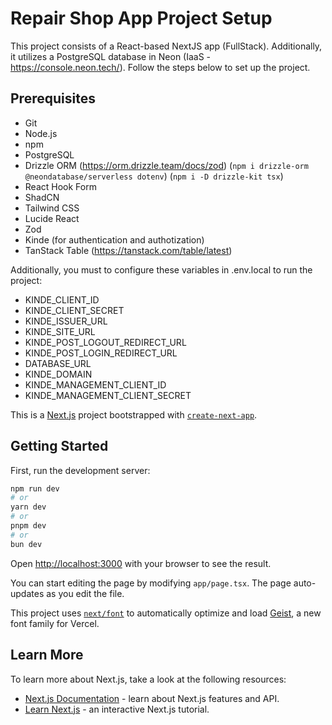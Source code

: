 # Repair Shop App Project Setup

This project consists of a React-based NextJS app (FullStack). Additionally, it utilizes a PostgreSQL database in Neon (IaaS - https://console.neon.tech/). Follow the steps below to set up the project.

## Prerequisites

- Git
- Node.js
- npm
- PostgreSQL
- Drizzle ORM (https://orm.drizzle.team/docs/zod) (`npm i drizzle-orm @neondatabase/serverless dotenv`) (`npm i -D drizzle-kit tsx`)
- React Hook Form
- ShadCN
- Tailwind CSS
- Lucide React
- Zod
- Kinde (for authentication and authotization)
- TanStack Table (https://tanstack.com/table/latest)


Additionally, you must to configure these variables in .env.local to run the project:

* KINDE_CLIENT_ID
* KINDE_CLIENT_SECRET
* KINDE_ISSUER_URL
* KINDE_SITE_URL
* KINDE_POST_LOGOUT_REDIRECT_URL
* KINDE_POST_LOGIN_REDIRECT_URL
* DATABASE_URL
* KINDE_DOMAIN
* KINDE_MANAGEMENT_CLIENT_ID
* KINDE_MANAGEMENT_CLIENT_SECRET


This is a [Next.js](https://nextjs.org) project bootstrapped with [`create-next-app`](https://nextjs.org/docs/app/api-reference/cli/create-next-app).

## Getting Started

First, run the development server:

```bash
npm run dev
# or
yarn dev
# or
pnpm dev
# or
bun dev
```

Open [http://localhost:3000](http://localhost:3000) with your browser to see the result.

You can start editing the page by modifying `app/page.tsx`. The page auto-updates as you edit the file.

This project uses [`next/font`](https://nextjs.org/docs/app/building-your-application/optimizing/fonts) to automatically optimize and load [Geist](https://vercel.com/font), a new font family for Vercel.

## Learn More

To learn more about Next.js, take a look at the following resources:

- [Next.js Documentation](https://nextjs.org/docs) - learn about Next.js features and API.
- [Learn Next.js](https://nextjs.org/learn) - an interactive Next.js tutorial.

